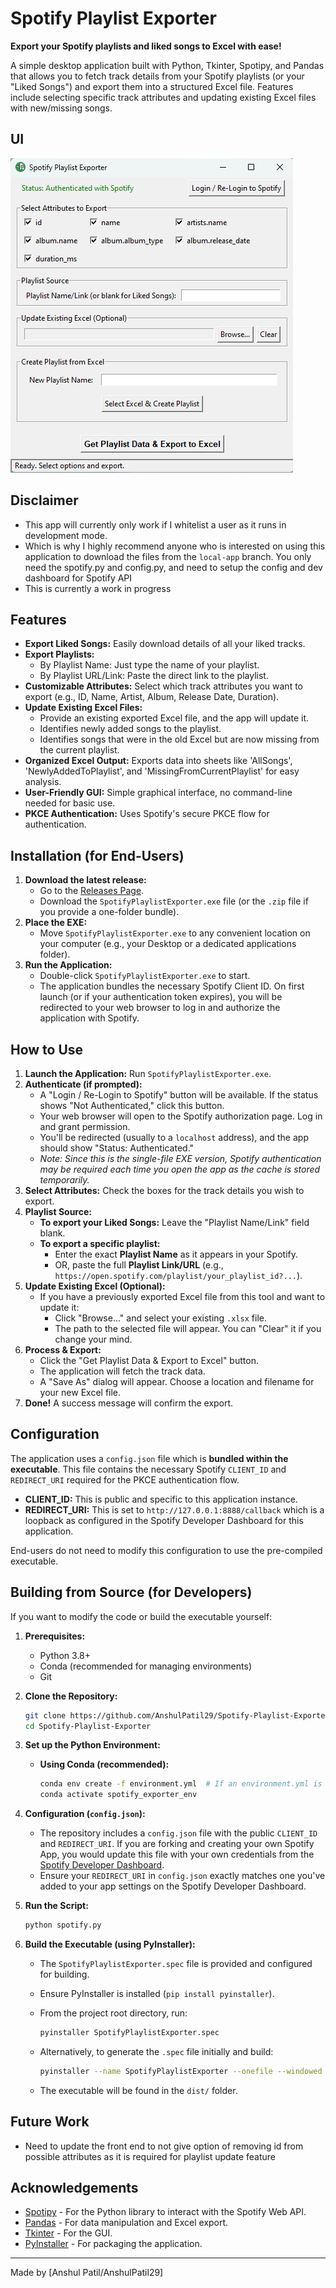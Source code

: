 # Spotify Playlist Exporter

**Export your Spotify playlists and liked songs to Excel with ease!**

A simple desktop application built with Python, Tkinter, Spotipy, and Pandas that allows you to fetch track details from your Spotify playlists (or your "Liked Songs") and export them into a structured Excel file. Features include selecting specific track attributes and updating existing Excel files with new/missing songs.

## UI
![UI](Images/UI.png)

## Disclaimer
* This app will currently only work if I whitelist a user as it runs in development mode.
* Which is why I highly recommend anyone who is interested on using this application to download the files from the `local-app` branch. You only need the spotify.py and config.py, and need to setup the config and dev dashboard for Spotify API
* This is currently a work in progress

## Features

* **Export Liked Songs:** Easily download details of all your liked tracks.
* **Export Playlists:**
  * By Playlist Name: Just type the name of your playlist.
  * By Playlist URL/Link: Paste the direct link to the playlist.
* **Customizable Attributes:** Select which track attributes you want to export (e.g., ID, Name, Artist, Album, Release Date, Duration).
* **Update Existing Excel Files:**
  * Provide an existing exported Excel file, and the app will update it.
  * Identifies newly added songs to the playlist.
  * Identifies songs that were in the old Excel but are now missing from the current playlist.
* **Organized Excel Output:** Exports data into sheets like 'AllSongs', 'NewlyAddedToPlaylist', and 'MissingFromCurrentPlaylist' for easy analysis.
* **User-Friendly GUI:** Simple graphical interface, no command-line needed for basic use.
* **PKCE Authentication:** Uses Spotify's secure PKCE flow for authentication.

## Installation (for End-Users)

1. **Download the latest release:**
   * Go to the [Releases Page](https://github.com/AnshulPatil29/Spotify-Playlist-Exporter/releases).
   * Download the `SpotifyPlaylistExporter.exe` file (or the `.zip` file if you provide a one-folder bundle).
2. **Place the EXE:**
   * Move `SpotifyPlaylistExporter.exe` to any convenient location on your computer (e.g., your Desktop or a dedicated applications folder).
3. **Run the Application:**
   * Double-click `SpotifyPlaylistExporter.exe` to start.
   * The application bundles the necessary Spotify Client ID. On first launch (or if your authentication token expires), you will be redirected to your web browser to log in and authorize the application with Spotify.

## How to Use

1. **Launch the Application:** Run `SpotifyPlaylistExporter.exe`.
2. **Authenticate (if prompted):**
   * A "Login / Re-Login to Spotify" button will be available. If the status shows "Not Authenticated," click this button.
   * Your web browser will open to the Spotify authorization page. Log in and grant permission.
   * You'll be redirected (usually to a `localhost` address), and the app should show "Status: Authenticated."
   * *Note: Since this is the single-file EXE version, Spotify authentication may be required each time you open the app as the cache is stored temporarily.*
3. **Select Attributes:** Check the boxes for the track details you wish to export.
4. **Playlist Source:**
   * **To export your Liked Songs:** Leave the "Playlist Name/Link" field blank.
   * **To export a specific playlist:**
     * Enter the exact **Playlist Name** as it appears in your Spotify.
     * OR, paste the full **Playlist Link/URL** (e.g., `https://open.spotify.com/playlist/your_playlist_id?...`).
5. **Update Existing Excel (Optional):**
   * If you have a previously exported Excel file from this tool and want to update it:
     * Click "Browse..." and select your existing `.xlsx` file.
     * The path to the selected file will appear. You can "Clear" it if you change your mind.
6. **Process & Export:**
   * Click the "Get Playlist Data & Export to Excel" button.
   * The application will fetch the track data.
   * A "Save As" dialog will appear. Choose a location and filename for your new Excel file.
7. **Done!** A success message will confirm the export.

## Configuration

The application uses a `config.json` file which is **bundled within the executable**. This file contains the necessary Spotify `CLIENT_ID` and `REDIRECT_URI` required for the PKCE authentication flow.

* **CLIENT_ID:** This is public and specific to this application instance.
* **REDIRECT_URI:** This is set to `http://127.0.0.1:8888/callback` which is a loopback as configured in the Spotify Developer Dashboard for this application.

End-users do not need to modify this configuration to use the pre-compiled executable.

## Building from Source (for Developers)

If you want to modify the code or build the executable yourself:

1. **Prerequisites:**
   
   * Python 3.8+
   * Conda (recommended for managing environments)
   * Git

2. **Clone the Repository:**
   
   ```bash
   git clone https://github.com/AnshulPatil29/Spotify-Playlist-Exporter.git
   cd Spotify-Playlist-Exporter
   ```

3. **Set up the Python Environment:**
   
   * **Using Conda (recommended):**
     
     ```bash
     conda env create -f environment.yml  # If an environment.yml is provided
     conda activate spotify_exporter_env 
     ```

4. **Configuration (`config.json`):**
   
   * The repository includes a `config.json` file with the public `CLIENT_ID` and `REDIRECT_URI`. If you are forking and creating your own Spotify App, you would update this file with your own credentials from the [Spotify Developer Dashboard](https://developer.spotify.com/dashboard/).
   * Ensure your `REDIRECT_URI` in `config.json` exactly matches one you've added to your app settings on the Spotify Developer Dashboard.

5. **Run the Script:**
   
   ```bash
   python spotify.py
   ```

6. **Build the Executable (using PyInstaller):**
   
   * The `SpotifyPlaylistExporter.spec` file is provided and configured for building.
   
   * Ensure PyInstaller is installed (`pip install pyinstaller`).
   
   * From the project root directory, run:
     
     ```bash
     pyinstaller SpotifyPlaylistExporter.spec
     ```
   
   * Alternatively, to generate the `.spec` file initially and build:
     
     ```bash
     pyinstaller --name SpotifyPlaylistExporter --onefile --windowed --add-data "config.json:." your_script_name.py
     ```
   
   * The executable will be found in the `dist/` folder.

## Future Work
- Need to update the front end to not give option of removing id from possible attributes as it is required for playlist update feature


## Acknowledgements

* [Spotipy](https://spotipy.readthedocs.io/) - For the Python library to interact with the Spotify Web API.
* [Pandas](https://pandas.pydata.org/) - For data manipulation and Excel export.
* [Tkinter](https://docs.python.org/3/library/tkinter.html) - For the GUI.
* [PyInstaller](https://www.pyinstaller.org/) - For packaging the application.

---

Made by [Anshul Patil/AnshulPatil29]
